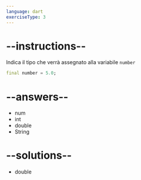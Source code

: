 ```yaml
---
language: dart
exerciseType: 3
---
```


# --instructions--

Indica il tipo che verrà assegnato alla variabile `number`
```dart
final number = 5.0;
```

# --answers--

- num
- int
- double
- String

# --solutions--

- double
